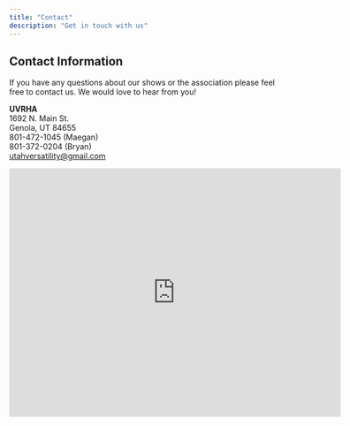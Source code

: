 ```yaml
---
title: "Contact"
description: "Get in touch with us"
---
```


## Contact Information

If you have any questions about our shows or the association please feel free to contact us. We would love to hear from you!

**UVRHA**  
1692 N. Main St.  
Genola, UT 84655  
801-472-1045 (Maegan)  
801-372-0204 (Bryan)  
[utahversatility@gmail.com](mailto:utahversatility@gmail.com)

<iframe src="https://www.google.com/maps/embed?pb=!1m18!1m12!1m3!1d3041.5758759083283!2d-111.85679492346697!3d40.33175905850927!2m3!1f0!2f0!3f0!3m2!1i1024!2i768!4f13.1!3m3!1m2!1s0x874d9b1e2d5e3e2d%3A0x4a8b2d8ff5195166!2s1692%20N%20Main%20St%2C%20Genola%2C%20UT%2084655!5e0!3m2!1sen!2sus!4v1717449579000!5m2!1sen!2sus" width="600" height="450" style="border:0;" allowfullscreen="" loading="lazy" referrerpolicy="no-referrer-when-downgrade"></iframe>
